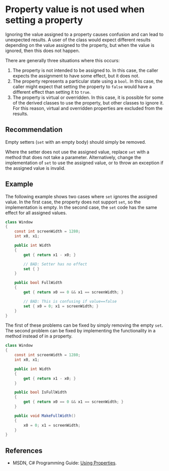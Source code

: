 # Property value is not used when setting a property
Ignoring the value assigned to a property causes confusion and can lead to unexpected results. A user of the class would expect different results depending on the value assigned to the property, but when the value is ignored, then this does not happen.

There are generally three situations where this occurs:

1. The property is not intended to be assigned to. In this case, the caller expects the assignment to have some effect, but it does not.
1. The property represents a particular state using a `bool`. In this case, the caller might expect that setting the property to `false` would have a different effect than setting it to `true`.
1. The property is virtual or overridden. In this case, it is possible for some of the derived classes to use the property, but other classes to ignore it. For this reason, virtual and overridden properties are excluded from the results.

## Recommendation
Empty setters (`set` with an empty body) should simply be removed.

Where the setter does not use the assigned value, replace `set` with a method that does not take a parameter. Alternatively, change the implementation of `set` to use the assigned value, or to throw an exception if the assigned value is invalid.


## Example
The following example shows two cases where `set` ignores the assigned value. In the first case, the property does not support `set`, so the implementation is empty. In the second case, the `set` code has the same effect for all assigned values.


```csharp
class Window
{
    const int screenWidth = 1280;
    int x0, x1;

    public int Width
    {
        get { return x1 - x0; }

        // BAD: Setter has no effect
        set { }
    }

    public bool FullWidth
    {
        get { return x0 == 0 && x1 == screenWidth; }

        // BAD: This is confusing if value==false
        set { x0 = 0; x1 = screenWidth; }
    }
}

```
The first of these problems can be fixed by simply removing the empty `set`. The second problem can be fixed by implementing the functionality in a method instead of in a property.


```csharp
class Window
{
    const int screenWidth = 1280;
    int x0, x1;

    public int Width
    {
        get { return x1 - x0; }
    }

    public bool IsFullWidth
    {
        get { return x0 == 0 && x1 == screenWidth; }
    }

    public void MakeFullWidth()
    {
        x0 = 0; x1 = screenWidth;
    }
}

```

## References
* MSDN, C\# Programming Guide: [Using Properties](http://msdn.microsoft.com/en-us/library/w86s7x04.aspx).
